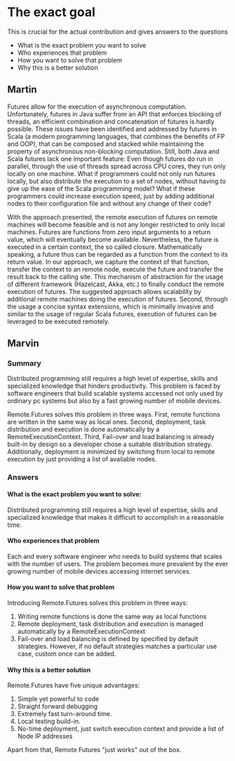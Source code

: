 # The exact goal

This is crucial for the actual contribution and gives answers to the questions

* What is the exact problem you want to solve
* Who experiences that problem
* How you want to solve that problem
* Why this is a better solution


## Martin

Futures allow for the execution of asynchronous computation.
Unfortunately, futures in Java suffer from an API that enforces blocking of threads,
an efficient combination and concatenation of futures is hardly possible.
These issues have been identified and addressed by futures in Scala
(a modern programming languages, that combines the benefits of FP and OOP),
that can be composed and stacked while maintaining the property of asynchronous non-blocking
computation. Still, both Java and Scala futures lack one important feature:
Even though futures do run in parallel, through the use of threads spread across CPU cores,
they run only locally on one machine. What if programmers could not only run futures locally,
but also distribute the execution to a set of nodes, without having to give up
the ease of the Scala programming model? What if these programmers
could increase execution speed, just by adding additional nodes to their configuration file
and without any change of their code?

With the approach presented, the remote execution of futures
on remote machines will become feasible and is not any longer restricted
to only local machines. Futures are functions from zero input arguments to a return value,
which will eventually become available. Nevertheless, the future is executed
in a certain context, the so called closure. Mathematically speaking,
a future thus can be regarded as a function from the context to its return value.
In our approach, we capture the context of that function,
transfer the context to an remote node, execute the future and transfer
the result back to the calling site. This mechanism of abstraction
for the usage of different framework (Hazelcast, Akka, etc.)
to finally conduct the remote execution of futures.
The suggested approach allows scalability by additional remote machines
doing the execution of futures. Second, through the usage a concise syntax extensions,
which is minimally invasive and similar to the usage of regular Scala futures,
execution of futures can be leveraged to be executed remotely.

## Marvin

### Summary

Distributed programming still requires a high level of expertise,
skills and specialized knowledge that hinders productivity. This problem
is faced by software engineers that build scalable systems accessed not
only used by ordinary pc systems but also by a fast growing number of mobile devices.

Remote.Futures solves this problem in three ways. First, remote functions
are written in the same way as local ones. Second, deployment, task distribution
and execution is done automatically by a RemoteExecutionContext. Third,
Fail-over and load balancing is already built-in by design so a developer
chose a suitable distribution strategy. Additionally, deployment is
minimized by switching from local to remote execution by just providing
a list of available nodes.

### Answers

#### What is the exact problem you want to solve:

Distributed programming still requires a high level of expertise,
skills and specialized knowledge that makes it difficult to
accomplish in a reasonable time.

#### Who experiences that problem

Each and every software engineer who needs to build systems that scales
with the number of users. The problem becomes more prevalent by
the ever growing number of mobile devices accessing internet services.

#### How you want to solve that problem

Introducing Remote.Futures solves this problem in three ways:

1. Writing remote functions is done the same way as local functions
2. Remote deployment, task distribution and execution is managed automatically by a RemoteExecutionContext
3. Fail-over and load balancing is defined by specified by default strategies.
However, if no default strategies matches a particular use case, custom once can be added.

#### Why this is a better solution

Remote.Futures have five unique advantages:

1. Simple yet powerful to code
2. Straight forward debugging
3. Extremely fast turn-around time.
4. Local testing build-in.
5. No-time deployment, just switch execution context and provide a list of Node IP addresses

Apart from that, Remote Futures "just works" out of the box.








